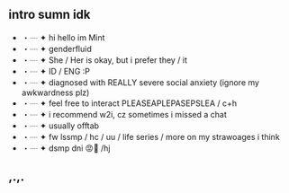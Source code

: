 ## intro sumn idk

* ・┈ ✦ hi hello im Mint
* ・┈ ✦ genderfluid
* ・┈ ✦ She / Her is okay, but i prefer they / it
* ・┈ ✦ ID / ENG :P
* ・┈ ✦ diagnosed with REALLY severe social anxiety (ignore my awkwardness plz)
* ・┈ ✦ feel free to interact PLEASEAPLEPASEPSLEA / c+h
* ・┈ ✦ i recommend w2i, cz sometimes i missed a chat
* ・┈ ✦ usually offtab
* ・┈ ✦ fw lssmp / hc / uu / life series / more on my strawoages i think
* ・┈ ✦ dsmp dni 😡🚫 /hj

## ,.,.
